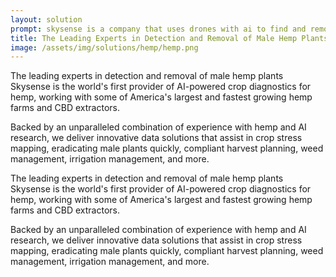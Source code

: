 ```yaml
---
layout: solution
prompt: skysense is a company that uses drones with ai to find and remove male hemp plants. this helps farmers grow quality CBD that extractors want, and increase their CBD % with drone-based AI to avoid pollination, watch plant stress, and ensure compliant harvest timing.
title: The Leading Experts in Detection and Removal of Male Hemp Plants
image: /assets/img/solutions/hemp/hemp.png
---
```


The leading experts in detection and removal of male hemp plants
Skysense is the world's first provider of AI-powered crop diagnostics for hemp, working with some of America's largest and fastest growing hemp farms and CBD extractors.

Backed by an unparalleled combination of experience with hemp and AI research, we deliver innovative data solutions that assist in crop stress mapping, eradicating male plants quickly, compliant harvest planning, weed management, irrigation management, and more.​

The leading experts in detection and removal of male hemp plants
Skysense is the world's first provider of AI-powered crop diagnostics for hemp, working with some of America's largest and fastest growing hemp farms and CBD extractors.

Backed by an unparalleled combination of experience with hemp and AI research, we deliver innovative data solutions that assist in crop stress mapping, eradicating male plants quickly, compliant harvest planning, weed management, irrigation management, and more.​